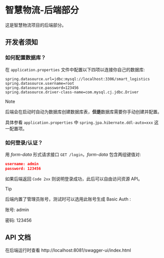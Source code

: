 # 智慧物流-后端部分

这是智慧物流项目的后端部分。

## 开发者须知

### 如何配置数据库？

在 `application.properties` 文件中配置以下四项以连接你自己的数据库:

```properties
spring.datasource.url=jdbc:mysql://localhost:3306/smart_logistics
spring.datasource.username=root
spring.datasource.password=123456
spring.datasource.driver-class-name=com.mysql.cj.jdbc.Driver
```

> [!NOTE]
> 后端会在启动时自动为数据库创建数据库表，**但是**数据库需要你手动创建并配置。
> 
> 具体参看 `application.properties` 中 `spring.jpa.hibernate.ddl-auto=xxx` 这一配置项。

### 如何登录/认证？

用 *form-data* 形式请求接口 `GET /login`，*form-data* 包含两组键值对:

```json
username: admin
password: 123456
```
如果后端返回 `Code 2xx` 则说明登录成功，此后可以自由访问资源 API。

> [!TIP]
> 后端内置了管理员账号，测试时可以选用此账号生成 Basic Auth :
> 
> 账号: admin
> 
> 密码: 123456

## API 文档

在后端运行时查看
http://localhost:8081/swagger-ui/index.html





